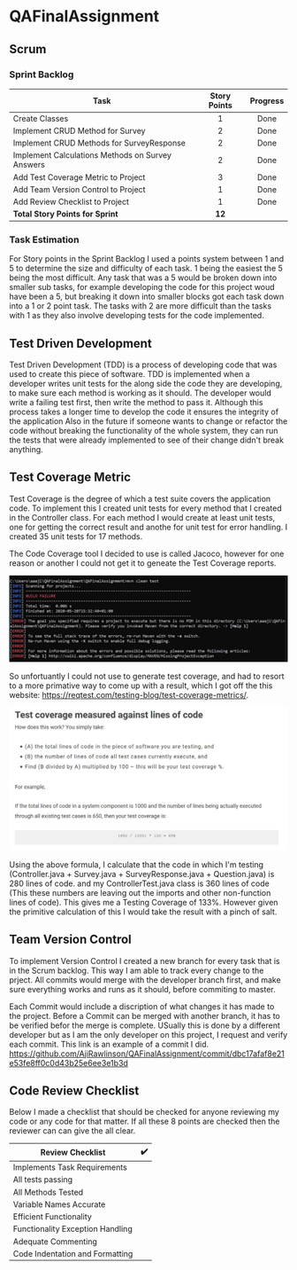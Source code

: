 # QAFinalAssignment

## Scrum
### Sprint Backlog

| Task | Story Points | Progress |
| --- | :---: | :---: |
| Create Classes | 1 | Done |
| Implement CRUD Method for Survey | 2 | Done |
| Implement CRUD Methods for SurveyResponse | 2 | Done |
| Implement Calculations Methods on Survey Answers | 2 | Done |
| Add Test Coverage Metric to Project | 3 | Done |
| Add Team Version Control to Project | 1 | Done |
| Add Review Checklist to Project | 1 | Done |
| **Total Story Points for Sprint** | **12** |    |

### Task Estimation

For Story points in the Sprint Backlog I used a points system between 1 and 5 to determine the size and difficulty of each task. 1 being the easiest the 5 being the most difficult. Any task that was a 5 would be broken down into smaller sub tasks, for example developing the code for this project woud have been a 5, but breaking it down into smaller blocks got each task down into a 1 or 2 point task. The tasks with 2 are more difficult than the tasks with 1 as they also involve developing tests for the code implemented. 

## Test Driven Development
Test Driven Development (TDD) is a process of developing code that was used to create this piece of software. TDD is implemented when a developer writes unit tests for the along side the code they are developing, to make sure each method is working as it should. The developer would write a failing test first, then write the method to pass it. Although this process takes a longer time to develop the code it ensures the integrity of the application Also in the future if someone wants to change or refactor the code without breaking the functionality of the whole system, they can run the tests that were already implemented to see of their change didn't break anything. 

## Test Coverage Metric
Test Coverage is the degree of which a test suite covers the application code. To implement this I created unit tests for every method that I created in the Controller class. For each method I would create at least unit tests, one for getting the correct result and anothe for unit test for error handling. I created 35 unit tests for 17 methods.

The Code Coverage tool I decided to use is called Jacoco, however for one reason or another I could not get it to geneate the Test Coverage reports.

![Jacoco Failure](images/jacocofailure.JPG)

 So unfortuantly I could not use to generate test coverage, and had to resort to a more primative way to come up with a result, which I got off the this website: https://reqtest.com/testing-blog/test-coverage-metrics/.

![Test Coverage Formula](images/testcoverageformula.JPG)

Using the above formula, I calculate that the code in which I'm testing (Controller.java + Survey.java + SurveyResponse.java + Question.java) is 280 lines of code. and my ControllerTest.java class is 360 lines of code (This these numbers are leaving out the imports and other non-function lines of code). This gives me a Testing Coverage of 133%. However given the primitive calculation of this I would take the result with a pinch of salt. 

## Team Version Control
To implement Version Control I created a new branch for every task that is in the Scrum backlog. This way I am able to track every change to the prject. All commits would merge with the developer branch first, and make sure everything works and runs as it should, before commiting to master. 

Each Commit would include a discription of what changes it has made to the project. Before a Commit can be merged with another branch, it has to be verified befor the merge is complete. USually this is done by a different developer but as I am the only developer on this project, I request and verify each commit. This link is an example of a commit I did. 
https://github.com/AjiRawlinson/QAFinalAssignment/commit/dbc17afaf8e21e53fe8ff0c0d43b25e6ee3e1b3d

## Code Review Checklist

Below I made a checklist that should be checked for anyone reviewing my code or any code for that matter. If all these 8 points are checked then the reviewer can can give the all clear.

| Review Checklist | :heavy_check_mark: |
| --- | --- |
| Implements Task Requirements |  |
| All tests passing |    |
| All Methods Tested |   |
| Variable Names Accurate |   |
| Efficient Functionality |   |
| Functionality Exception Handling |   |
| Adequate Commenting |   |
| Code Indentation and Formatting |   |
